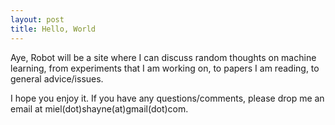 ```yaml
---
layout: post
title: Hello, World
---
```


Aye, Robot will be a site where I can discuss random thoughts on machine learning, from experiments that I am working on, to papers I am reading, to general advice/issues.

I hope you enjoy it. If you have any questions/comments, please drop me an email at miel(dot)shayne(at)gmail(dot)com.

